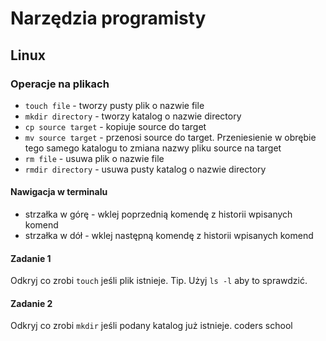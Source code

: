 # Narzędzia programisty

## Linux

### Operacje na plikach

* `touch file` - tworzy pusty plik o nazwie file
* `mkdir directory` - tworzy katalog o nazwie directory
* `cp source target` - kopiuje source do target
* `mv source target` - przenosi source do target. Przeniesienie w obrębie tego samego katalogu to zmiana nazwy pliku source na target
* `rm file` - usuwa plik o nazwie file
* `rmdir directory` - usuwa pusty katalog o nazwie directory

#### Nawigacja w terminalu

* strzałka w górę - wklej poprzednią komendę z historii wpisanych komend
* strzałka w dół - wklej następną komendę z historii wpisanych komend

#### Zadanie 1

Odkryj co zrobi `touch` jeśli plik istnieje.
Tip. Użyj `ls -l` aby to sprawdzić.

#### Zadanie 2

Odkryj co zrobi `mkdir` jeśli podany katalog już istnieje.
coders school
